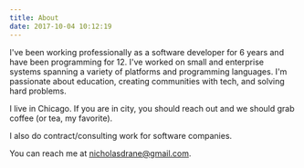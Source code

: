 ```yaml
---
title: About
date: 2017-10-04 10:12:19
---
```


I've been working professionally as a software developer for 6 years and have been programming for 12. I've worked on small and enterprise systems spanning a variety of platforms and programming languages. I'm passionate about education, creating communities with tech, and solving hard problems.

I live in Chicago. If you are in city, you should reach out and we should grab coffee (or tea, my favorite).

I also do contract/consulting work for software companies.

You can reach me at [nicholasdrane@gmail.com](mailto://nicholasdrane@gmail.com).
